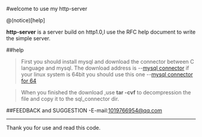 #welcome to use my http-server

@(notice)[help]

**http-server** is a server build on http1.0,I use the RFC help document to write the simple server.

##help
>First you should install mysql and download the connector between C language and mysql. The download address is --[mysql connector](http://dev.mysql.com/get/Downloads/Connector-C/mysql-connector-c-6.1.6-linux-glibc2.5-i686.tar.gz) if your linux system is 64bit you should use this one --[mysql connector for 64](http://dev.mysql.com/get/Downloads/Connector-C/mysql-connector-c-6.1.6-linux-glibc2.5-x86_64.tar.gz)

>When you finished the download ,use **tar -cvf** to decompression the file and copy it to the sql_connector dir.

##FEEDBACK and SUGGESTION
-E-mail:<1019766954@qq.com>

-----
Thank you for use and read this code.
